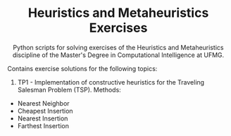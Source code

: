 <h1 align="center">
     Heuristics and Metaheuristics Exercises</a>
</h1>
<p align="center"> Python scripts for solving exercises of the Heuristics and Metaheuristics discipline of the Master's Degree in Computational Intelligence at UFMG. </p>

Contains exercise solutions for the following topics: 

1. TP1 - Implementation of constructive heuristics for the Traveling Salesman Problem (TSP).
Methods: 
  - Nearest Neighbor
  - Cheapest Insertion
  - Nearest Insertion
  - Farthest Insertion


